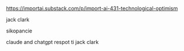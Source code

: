 https://importai.substack.com/p/import-ai-431-technological-optimism


jack clark

sikopancie


claude and chatgpt respot ti jack clark